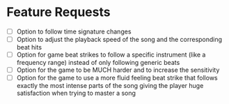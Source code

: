 # Feature Requests

- [ ] Option to follow time signature changes
- [ ] Option to adjust the playback speed of the song and the corresponding beat hits
- [ ] Option for game beat strikes to follow a specific instrument (like a frequency range) instead of only following generic beats
- [ ] Option for the game to be MUCH harder and to increase the sensitivity
- [ ] Option for the game to use a more fluid feeling beat strike that follows exactly the most intense parts of the song giving the player huge satisfaction when trying to master a song